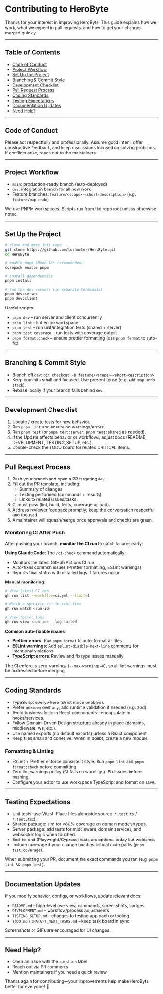 # Contributing to HeroByte

Thanks for your interest in improving HeroByte! This guide explains how we work, what we expect in pull requests, and how to get your changes merged quickly.

---

## Table of Contents

- [Code of Conduct](#code-of-conduct)
- [Project Workflow](#project-workflow)
- [Set Up the Project](#set-up-the-project)
- [Branching & Commit Style](#branching--commit-style)
- [Development Checklist](#development-checklist)
- [Pull Request Process](#pull-request-process)
- [Coding Standards](#coding-standards)
- [Testing Expectations](#testing-expectations)
- [Documentation Updates](#documentation-updates)
- [Need Help?](#need-help)

---

## Code of Conduct

Please act respectfully and professionally. Assume good intent, offer constructive feedback, and keep discussions focused on solving problems. If conflicts arise, reach out to the maintainers.

---

## Project Workflow

- `main`: production-ready branch (auto-deployed)
- `dev`: integration branch for all new work
- Feature branches: `feature/<scope>-<short-description>` (e.g. `feature/map-undo`)

We use PNPM workspaces. Scripts run from the repo root unless otherwise noted.

---

## Set Up the Project

```bash
# clone and move into repo
git clone https://github.com/loshunter/HeroByte.git
cd HeroByte

# enable pnpm (Node 18+ recommended)
corepack enable pnpm

# install dependencies
pnpm install

# run the dev servers (in separate terminals)
pnpm dev:server
pnpm dev:client
```

Useful scripts:

- `pnpm dev` – run server and client concurrently
- `pnpm lint` – lint entire workspace
- `pnpm test` – run unit/integration tests (shared + server)
- `pnpm test:coverage` – run tests with coverage output
- `pnpm format:check` – ensure prettier formatting (use `pnpm format` to auto-fix)

---

## Branching & Commit Style

- Branch off `dev`: `git checkout -b feature/<scope>-<short-description>`
- Keep commits small and focused. Use present tense (e.g. `Add map undo stack`).
- Rebase locally if your branch falls behind `dev`.

---

## Development Checklist

1. Update / create tests for new behavior.
2. Run `pnpm lint` and ensure no warnings/errors.
3. Run `pnpm test` (or `pnpm test:server`, `pnpm test:shared` as needed).
4. If the Update affects behavior or workflows, adjust docs (README, DEVELOPMENT, TESTING_SETUP, etc.).
5. Double-check the TODO board for related CRITICAL items.

---

## Pull Request Process

1. Push your branch and open a PR targeting `dev`.
2. Fill out the PR template, including:
   - Summary of changes
   - Testing performed (commands + results)
   - Links to related issues/tasks
3. CI must pass (lint, build, tests, coverage upload).
4. Address reviewer feedback promptly; keep the conversation respectful and focused.
5. A maintainer will squash/merge once approvals and checks are green.

### Monitoring CI After Push

After pushing your branch, **monitor the CI run** to catch failures early:

**Using Claude Code**: The `/ci-check` command automatically:

- Monitors the latest GitHub Actions CI run
- Auto-fixes common issues (Prettier formatting, ESLint warnings)
- Reports final status with detailed logs if failures occur

**Manual monitoring**:

```bash
# View latest CI run
gh run list --workflow=ci.yml --limit=1

# Watch a specific run in real-time
gh run watch <run-id>

# View failed logs
gh run view <run-id> --log-failed
```

**Common auto-fixable issues**:

- **Prettier errors**: Run `pnpm format` to auto-format all files
- **ESLint warnings**: Add `eslint-disable-next-line` comments for intentional violations
- **TypeScript errors**: Review and fix type issues manually

The CI enforces zero warnings (`--max-warnings=0`), so all lint warnings must be addressed before merging.

---

## Coding Standards

- TypeScript everywhere (strict mode enabled).
- Prefer `unknown` over `any`; add runtime validation if needed (e.g. zod).
- Avoid business logic in React components—encapsulate in hooks/services.
- Follow Domain-Driven Design structure already in place (domains, middleware, ws, etc.).
- Use named exports (no default exports) unless a React component.
- Keep files small and cohesive. When in doubt, create a new module.

### Formatting & Linting

- ESLint + Prettier enforce consistent style. Run `pnpm lint` and `pnpm format:check` before committing.
- Zero lint warnings policy (CI fails on warnings). Fix issues before pushing.
- Configure your editor to use workspace TypeScript and format on save.

---

## Testing Expectations

- Unit tests: use Vitest. Place files alongside source (`*.test.ts` / `*.test.tsx`).
- Shared package: aim for >80% coverage on domain models/types.
- Server package: add tests for middleware, domain services, and websocket logic when touched.
- End-to-end (Playwright/Cypress) tests are optional today but welcome.
- Include coverage if your change touches critical code paths (`pnpm test:coverage`).

When submitting your PR, document the exact commands you ran (e.g. `pnpm lint && pnpm test`).

---

## Documentation Updates

If you modify behavior, configs, or workflows, update relevant docs:

- `README.md` – high-level overview, commands, screenshots, badges
- `DEVELOPMENT.md` – workflow/process adjustments
- `TESTING_SETUP.md` – changes to testing approach or tooling
- `TODO.md` / `CHATGPT_NEXT_TASKS.md` – keep task board in sync

Screenshots or GIFs are encouraged for UI changes.

---

## Need Help?

- Open an issue with the `question` label
- Reach out via PR comments
- Mention maintainers if you need a quick review

Thanks again for contributing—your improvements help make HeroByte better for everyone! 🚀

